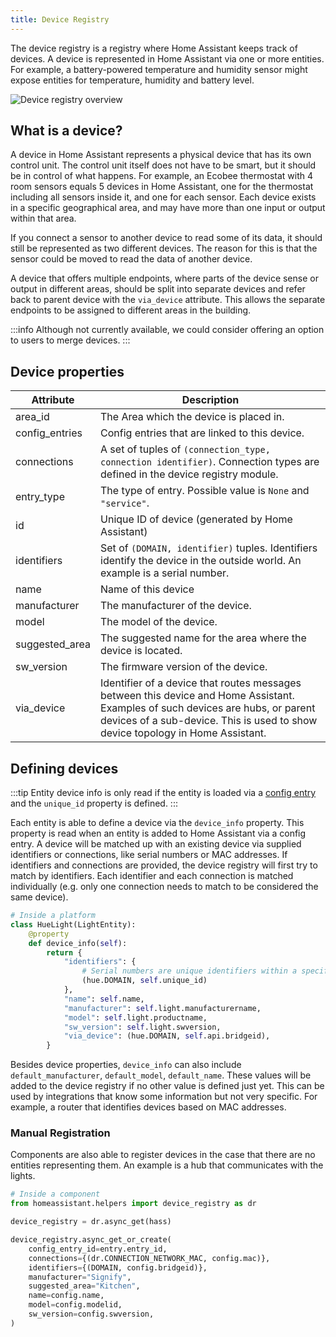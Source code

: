 ```yaml
---
title: Device Registry
---
```


The device registry is a registry where Home Assistant keeps track of devices. A device is represented in Home Assistant via one or more entities. For example, a battery-powered temperature and humidity sensor might expose entities for temperature, humidity and battery level.

<img class='invertDark'
  src='/img/en/device_registry/overview.png'
  alt='Device registry overview'
/>

## What is a device?

A device in Home Assistant represents a physical device that has its own control unit. The control unit itself does not have to be smart, but it should be in control of what happens. For example, an Ecobee thermostat with 4 room sensors equals 5 devices in Home Assistant, one for the thermostat including all sensors inside it, and one for each sensor. Each device exists in a specific geographical area, and may have more than one input or output within that area.

If you connect a sensor to another device to read some of its data, it should still be represented as two different devices. The reason for this is that the sensor could be moved to read the data of another device.

A device that offers multiple endpoints, where parts of the device sense or output in different areas, should be split into separate devices and refer back to parent device with the `via_device` attribute. This allows the separate endpoints to be assigned to different areas in the building.

:::info
Although not currently available, we could consider offering an option to users to merge devices.
:::

## Device properties

| Attribute         | Description   |
| --------------    | ----------------------------------------------------------------------------------------------------------------------------------- |
| area_id           | The Area which the device is placed in.  |
| config_entries    | Config entries that are linked to this device.  |
| connections       | A set of tuples of `(connection_type, connection identifier)`. Connection types are defined in the device registry module. |
| entry_type        | The type of entry. Possible value is `None` and `"service"`.   |
| id                | Unique ID of device (generated by Home Assistant) |
| identifiers       | Set of `(DOMAIN, identifier)` tuples. Identifiers identify the device in the outside world. An example is a serial number. |
| name              | Name of this device |
| manufacturer      | The manufacturer of the device. |
| model             | The model of the device. |
| suggested_area    | The suggested name for the area where the device is located. |
| sw_version        | The firmware version of the device.   |
| via_device        | Identifier of a device that routes messages between this device and Home Assistant. Examples of such devices are hubs, or parent devices of a sub-device. This is used to show device topology in Home Assistant. |

## Defining devices

:::tip
Entity device info is only read if the entity is loaded via a [config entry](config_entries_index.md) and the `unique_id` property is defined.
:::

Each entity is able to define a device via the `device_info` property. This property is read when an entity is added to Home Assistant via a config entry. A device will be matched up with an existing device via supplied identifiers or connections, like serial numbers or MAC addresses. If identifiers and connections are provided, the device registry will first try to match by identifiers. Each identifier and each connection is matched individually (e.g. only one connection needs to match to be considered the same device).

```python
# Inside a platform
class HueLight(LightEntity):
    @property
    def device_info(self):
        return {
            "identifiers": {
                # Serial numbers are unique identifiers within a specific domain
                (hue.DOMAIN, self.unique_id)
            },
            "name": self.name,
            "manufacturer": self.light.manufacturername,
            "model": self.light.productname,
            "sw_version": self.light.swversion,
            "via_device": (hue.DOMAIN, self.api.bridgeid),
        }
```

Besides device properties, `device_info` can also include `default_manufacturer`, `default_model`, `default_name`. These values will be added to the device registry if no other value is defined just yet. This can be used by integrations that know some information but not very specific. For example, a router that identifies devices based on MAC addresses.

### Manual Registration

Components are also able to register devices in the case that there are no entities representing them. An example is a hub that communicates with the lights.

```python
# Inside a component
from homeassistant.helpers import device_registry as dr

device_registry = dr.async_get(hass)

device_registry.async_get_or_create(
    config_entry_id=entry.entry_id,
    connections={(dr.CONNECTION_NETWORK_MAC, config.mac)},
    identifiers={(DOMAIN, config.bridgeid)},
    manufacturer="Signify",
    suggested_area="Kitchen",
    name=config.name,
    model=config.modelid,
    sw_version=config.swversion,
)
```

